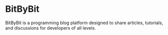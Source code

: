 # BitByBit
BitByBit is a programming blog platform designed to share articles, tutorials, and discussions for developers of all levels.
